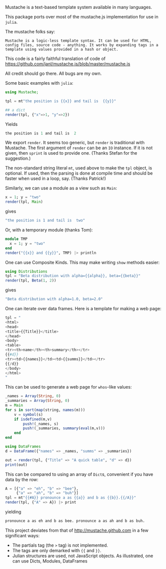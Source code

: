 Mustache is a text-based template system available in many languages.

This package ports over most of the mustache.js implementation for
use in `julia`.


The mustache folks say:

    Mustache is a logic-less template syntax. It can be used for HTML,
    config files, source code - anything. It works by expanding tags in a
    template using values provided in a hash or object.


This code is a fairly faithful translation of code of
https://github.com/janl/mustache.js/blob/master/mustache.js

All credit should go there. All bugs are my own.

Some basic examples with `julia`:

```julia
using Mustache; 

tpl = mt"the position is {{x}} and tail is  {{y}}"

## a dict
render(tpl, {"x"=>1, "y"=>2})
```

Yields

```julia
the position is 1 and tail is  2
```

We export `render`. It seems too generic, but `render` is traditional
with Mustache. The first argument of `render` can be an `IO` instance.
If it is not given, then `sprint` is used to provide one. (Thanks Stefan for the suggestion.)

The non-standard string literal `mt`, used above to make the `tpl`
object, is optional. If used, then the parsing is done at compile time
and should be faster when used in a loop, say. (Thanks Patrick!)

Similarly, we can use a module as a view such as `Main`:

```julia
x = 1; y = "two"
render(tpl, Main)
```

gives

```julia
"the position is 1 and tail is  two"
```

Or, with a temporary module (thanks Tom):

```julia
module TMP
  x = 1; y = "two"
end
render("{{x}} and {{y}}", TMP) |> println
```


One can use Composite Kinds. This may make writing `show` methods easier:

```julia
using Distributions
tpl = "Beta distribution with alpha={{alpha}}, beta={{beta}}"
render(tpl, Beta(1, 2))
```

gives

```julia
"Beta distribution with alpha=1.0, beta=2.0"
```

One can iterate over data frames. Here is a template for making a web page:

```julia
tpl = "
<html>
<head>
<title>{{Title}}</title>
</head>
<body>
<table>
<tr><th>name</th><th>summary</th></tr>
{{#d}}
<tr><td>{{names}}</td><td>{{summs}}</td></tr>
{{/d}}
</body>
</html>
"
```
This can be used to generate a web page for `whos`-like values:

```julia
_names = Array(String, 0)
_summaries = Array(String, 0)
m = Main
for s in sort(map(string, names(m)))
    v = symbol(s)
    if isdefined(m,v)
        push!(_names, s)
        push!(_summaries, summary(eval(m,v)))
    end
end

using DataFrames
d = DataFrame({"names" => _names, "summs" => _summaries})

out = render(tpl, {"Title" => "A quick table", "d" => d})
print(out)
```


This can be compared to using an array of `Dict`s, convenient if you have data by the row:

```julia
A = [{"a" => "eh", "b" => "bee"},
     {"a" => "ah", "b" => "buh"}]
tpl = mt"{{#A}} pronounce a as {{a}} and b as {{b}}.{{/A}}"
render(tpl, {"A" => A}) |> print
```

yielding

```julia
pronounce a as eh and b as bee. pronounce a as ah and b as buh.
```


This project deviates from that of http://mustache.github.com in a few significant ways:

* The partials tag (the `>` tag) is not implemented.
* The tags are only demarked with `{{` and `}}`.
* Julian structures are used, not JavaScript objects. As illustrated,
  one can use Dicts, Modules, DataFrames






